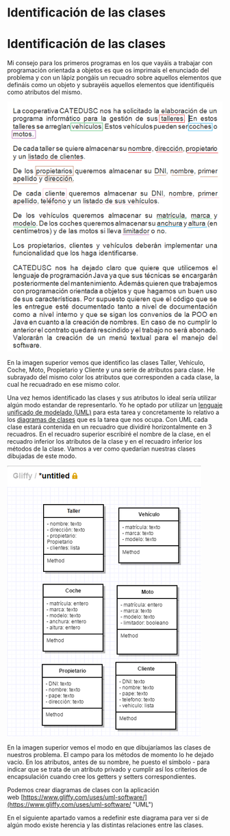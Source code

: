 # Identificación de las clases

# Identificación de las clases

Mi consejo para los primeros programas en los que vayáis a trabajar con programación orientada a objetos es que os imprimais el enunciado del problema y con un lápiz pongáis un recuadro sobre aquellos elementos que defináis como un objeto y subrayéis aquellos elementos que identifiquéis como atributos del mismo.


![Identificando clases en el enunciado](img/Modulo4IdentificacionDeLasClases.png "Identificando clases en el enunciado")


En la imagen superior vemos que identifico las clases Taller, Vehículo, Coche, Moto, Propietario y Cliente y una serie de atributos para clase. He subrayado del mismo color los atributos que corresponden a cada clase, la cual he recuadrado en ese mismo color.

Una vez hemos identificado las clases y sus atributos lo ideal sería utilizar algún modo estandar de representarlo. Yo he optado por utilizar un [lenguaje unificado de modelado (UML)](https://es.wikipedia.org/wiki/Lenguaje_unificado_de_modelado "UML") para esta tarea y concretamente lo relativo a los [diagramas de clases](https://es.wikipedia.org/wiki/Diagrama_de_clases "Diagramas de clases") que es la tarea que nos ocupa. Con UML cada clase estará contenida en un recuadro que dividiré horizontalmente en 3 recuadros. En el recuadro superior escribiré el nombre de la clase, en el recuadro inferior los atributos de la clase y en el recuadro inferior los métodos de la clase. Vamos a ver como quedarían nuestras clases dibujadas de este modo.


![Diagrama de clases](img/Modulo4DiagramaClases.png "Diagrama de clases")


En la imagen superior vemos el modo en que dibujaríamos las clases de nuestros problema. El campo para los métodos de momento lo he dejado vacío. En los atributos, antes de su nombre, he puesto el símbolo - para indicar que se trata de un atributo privado y cumplir así los criterios de encapsulación cuando cree los getters y setters correspondientes. 

Podemos crear diagramas de clases con la aplicación web [https://www.gliffy.com/uses/uml-software/](https://www.gliffy.com/uses/uml-software/ "UML")

En el siguiente apartado vamos a redefinir este diagrama para ver si de algún modo existe herencia y las distintas relaciones entre las clases.

